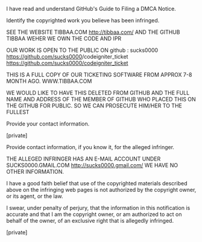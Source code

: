 I have read and understand GitHub's Guide to Filing a DMCA Notice.

Identify the copyrighted work you believe has been infringed.

SEE THE WEBSITE TIBBAA.COM <http://tibbaa.com/> AND THE GITHUB TIBBAA WEHER WE OWN THE CODE AND IPR

OUR WORK IS OPEN TO THE PUBLIC ON github : sucks0000 <https://github.com/sucks0000>/codeigniter_ticket <https://github.com/sucks0000/codeigniter_ticket>

THIS IS A FULL COPY OF OUR TICKETING SOFTWARE FROM APPROX 7-8 MONTH AGO. WWW.TIBBAA.COM

WE WOULD LIKE TO HAVE THIS DELETED FROM GITHUB AND THE FULL NAME AND ADDRESS OF THE MEMBER OF GITHUB WHO PLACED THIS ON THE GITHUB FOR PUBLIC. SO WE CAN PROSECUTE HIM/HER TO THE FULLEST

Provide your contact information.

[private]

Provide contact information, if you know it, for the alleged infringer.

THE ALLEGED INFRINGER HAS AN E-MAIL ACCOUNT UNDER SUCKS0000.GMAIL.COM <http://sucks0000.gmail.com/> WE HAVE NO OTHER INFORMATION.

I have a good faith belief that use of the copyrighted materials described above on the infringing web pages is not authorized by the copyright owner, or its agent, or the law.

I swear, under penalty of perjury, that the information in this notification is accurate and that I am the copyright owner, or am authorized to act on behalf of the owner, of an exclusive right that is allegedly infringed.

[private]
